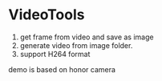 # VideoTools

  1. get frame from video and save as image
  2. generate video from image folder.
  3. support H264 format
  
  demo is based on honor camera
